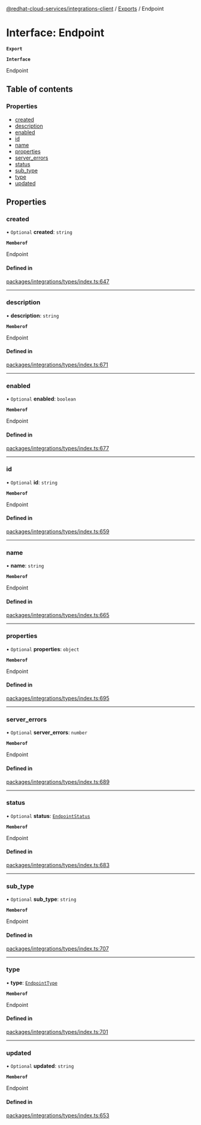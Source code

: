[@redhat-cloud-services/integrations-client](../README.md) / [Exports](../modules.md) / Endpoint

# Interface: Endpoint

**`Export`**

**`Interface`**

Endpoint

## Table of contents

### Properties

- [created](Endpoint.md#created)
- [description](Endpoint.md#description)
- [enabled](Endpoint.md#enabled)
- [id](Endpoint.md#id)
- [name](Endpoint.md#name)
- [properties](Endpoint.md#properties)
- [server\_errors](Endpoint.md#server_errors)
- [status](Endpoint.md#status)
- [sub\_type](Endpoint.md#sub_type)
- [type](Endpoint.md#type)
- [updated](Endpoint.md#updated)

## Properties

### created

• `Optional` **created**: `string`

**`Memberof`**

Endpoint

#### Defined in

[packages/integrations/types/index.ts:647](https://github.com/mkholjuraev/javascript-clients/blob/master/packages/integrations/types/index.ts#L647)

___

### description

• **description**: `string`

**`Memberof`**

Endpoint

#### Defined in

[packages/integrations/types/index.ts:671](https://github.com/mkholjuraev/javascript-clients/blob/master/packages/integrations/types/index.ts#L671)

___

### enabled

• `Optional` **enabled**: `boolean`

**`Memberof`**

Endpoint

#### Defined in

[packages/integrations/types/index.ts:677](https://github.com/mkholjuraev/javascript-clients/blob/master/packages/integrations/types/index.ts#L677)

___

### id

• `Optional` **id**: `string`

**`Memberof`**

Endpoint

#### Defined in

[packages/integrations/types/index.ts:659](https://github.com/mkholjuraev/javascript-clients/blob/master/packages/integrations/types/index.ts#L659)

___

### name

• **name**: `string`

**`Memberof`**

Endpoint

#### Defined in

[packages/integrations/types/index.ts:665](https://github.com/mkholjuraev/javascript-clients/blob/master/packages/integrations/types/index.ts#L665)

___

### properties

• `Optional` **properties**: `object`

**`Memberof`**

Endpoint

#### Defined in

[packages/integrations/types/index.ts:695](https://github.com/mkholjuraev/javascript-clients/blob/master/packages/integrations/types/index.ts#L695)

___

### server\_errors

• `Optional` **server\_errors**: `number`

**`Memberof`**

Endpoint

#### Defined in

[packages/integrations/types/index.ts:689](https://github.com/mkholjuraev/javascript-clients/blob/master/packages/integrations/types/index.ts#L689)

___

### status

• `Optional` **status**: [`EndpointStatus`](../enums/EndpointStatus.md)

**`Memberof`**

Endpoint

#### Defined in

[packages/integrations/types/index.ts:683](https://github.com/mkholjuraev/javascript-clients/blob/master/packages/integrations/types/index.ts#L683)

___

### sub\_type

• `Optional` **sub\_type**: `string`

**`Memberof`**

Endpoint

#### Defined in

[packages/integrations/types/index.ts:707](https://github.com/mkholjuraev/javascript-clients/blob/master/packages/integrations/types/index.ts#L707)

___

### type

• **type**: [`EndpointType`](../enums/EndpointType.md)

**`Memberof`**

Endpoint

#### Defined in

[packages/integrations/types/index.ts:701](https://github.com/mkholjuraev/javascript-clients/blob/master/packages/integrations/types/index.ts#L701)

___

### updated

• `Optional` **updated**: `string`

**`Memberof`**

Endpoint

#### Defined in

[packages/integrations/types/index.ts:653](https://github.com/mkholjuraev/javascript-clients/blob/master/packages/integrations/types/index.ts#L653)
